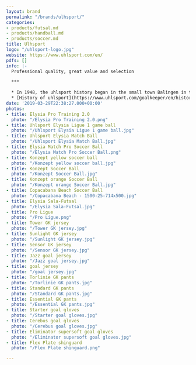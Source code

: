 ```yaml
---
layout: brand
permalink: "/brands/ulhsport/"
categories:
- products/futsal.md
- products/handball.md
- products/soccer.md
title: Ulhsport
logo: "/uhlsport-logo.jpg"
website: https://www.uhlsport.com/en/
pdfs: []
info: |-
  Professional quality, great value and selection

  ***

  * In 1948, the uhlsport history began in the small town Balingen in the Southwest of Germany, when the uhlsport founder Karl Uhl cobbled his first leather studs.
  * [History of uhlsport](https://www.uhlsport.com/goalkeeper/en/history)
date: '2019-03-29T22:38:27.000+00:00'
photos:
- title: Elysia Pro Training 2.0
  photo: "/Elysia Pro Training 2.0.png"
- title: Uhlsport Elysia Ligue 1 game ball
  photo: "/Uhlsport Elysia Ligue 1 game ball.jpg"
- title: Uhlsport Elysia Match Ball
  photo: "/Uhlsport Elysia Match Ball.jpg"
- title: Elysia Match Pro Soccer Ball
  photo: "/Elysia Match Pro Soccer Ball.png"
- title: Konzept yellow soccer ball
  photo: "/Konzept yellow soccer ball.jpg"
- title: Konzept Soccer Ball
  photo: "/Konzept Soccer Ball.jpg"
- title: Konzept orange Soccer Ball
  photo: "/Konzept orange Soccer Ball.jpg"
- title: Copacabana Beach Soccer Ball
  photo: "/Copacabana Beach - 1500-25-714x500.jpg"
- title: Elysia Sala-Futsal
  photo: "/Elysia Sala-Futsal.jpg"
- title: Pro Ligue
  photo: "/Pro Ligue.png"
- title: Tower GK jersey
  photo: "/Tower GK jersey.jpg"
- title: Sunlight GK jersey
  photo: "/Sunlight GK jersey.jpg"
- title: Sensor GK jersey
  photo: "/Sensor GK jersey.jpg"
- title: Jazz goal jersey
  photo: "/Jazz goal jersey.jpg"
- title: goal jersey
  photo: "/goal jersey.jpg"
- title: Torlinie GK pants
  photo: "/Torlinie GK pants.jpg"
- title: Standard GK pants
  photo: "/Standard GK pants.jpg"
- title: Essential GK pants
  photo: "/Essential GK pants.jpg"
- title: Starter goal gloves
  photo: "/Starter goal gloves.jpg"
- title: Cerebus goal gloves
  photo: "/Cerebus goal gloves.jpg"
- title: Eliminator supersoft goal gloves
  photo: "/Eliminator supersoft goal gloves.jpg"
- title: Flex Plate shinguard
  photo: "/Flex Plate shinguard.png"

---
```

